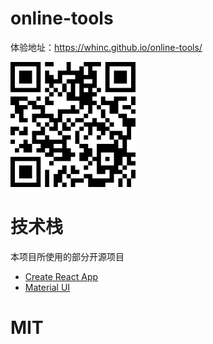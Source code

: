 # online-tools

体验地址：<https://whinc.github.io/online-tools/>

![QR](./public/qr.png)

# 技术栈

本项目所使用的部分开源项目
- [Create React App](https://create-react-app.dev/)
- [Material UI](https://material-ui.com/)

# MIT